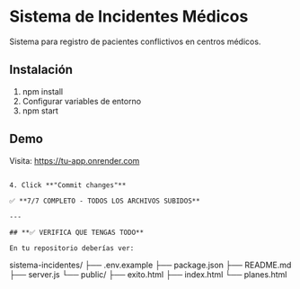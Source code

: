 # Sistema de Incidentes Médicos

Sistema para registro de pacientes conflictivos en centros médicos.

## Instalación
1. npm install
2. Configurar variables de entorno
3. npm start

## Demo
Visita: https://tu-app.onrender.com
```

4. Click **"Commit changes"**

✅ **7/7 COMPLETO - TODOS LOS ARCHIVOS SUBIDOS**

---

## **✅ VERIFICA QUE TENGAS TODO**

En tu repositorio deberías ver:
```
sistema-incidentes/
├── .env.example
├── package.json
├── README.md
├── server.js
└── public/
    ├── exito.html
    ├── index.html
    └── planes.html
